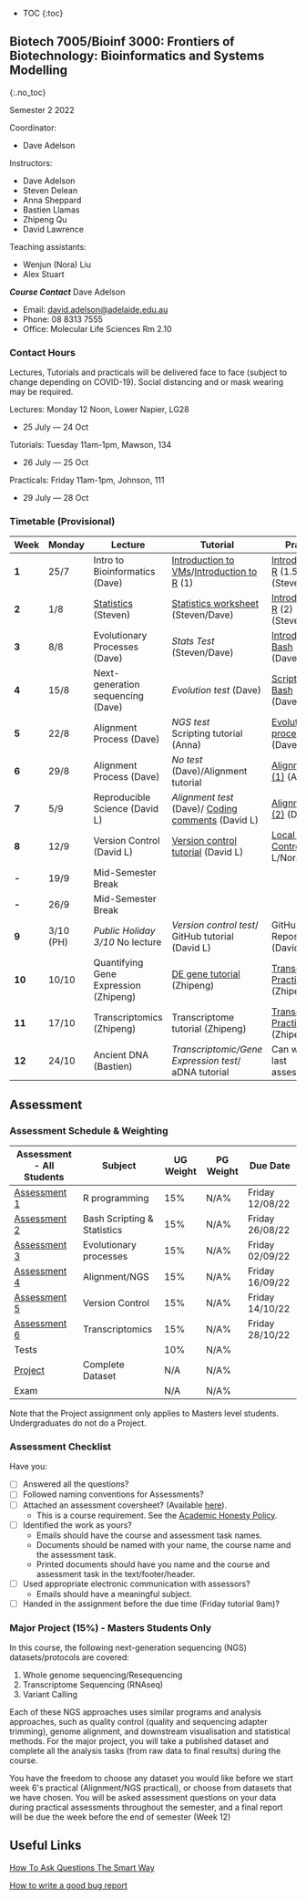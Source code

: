 * TOC
{:toc}

## Biotech 7005/Bioinf 3000: Frontiers of Biotechnology: Bioinformatics and Systems Modelling
{:.no_toc}

Semester 2 2022

Coordinator:
- Dave Adelson

Instructors:
- Dave Adelson
- Steven Delean
- Anna Sheppard
- Bastien Llamas
- Zhipeng Qu
- David Lawrence

Teaching assistants:
- Wenjun (Nora) Liu
- Alex Stuart

__*Course Contact*__
Dave Adelson
- Email: david.adelson@adelaide.edu.au
- Phone: 08 8313 7555
- Office: Molecular Life Sciences Rm 2.10

### Contact Hours
Lectures, Tutorials and practicals will be delivered face to face (subject to change depending on COVID-19). Social distancing and or mask wearing may be required. 

Lectures: Monday 12 Noon, Lower Napier, LG28
- 25 July — 24 Oct

Tutorials: Tuesday 11am-1pm, Mawson, 134
- 26 July — 25 Oct

Practicals: Friday 11am-1pm, Johnson, 111
- 29 July — 28 Oct

### Timetable (Provisional)

| **Week** | **Monday** |**Lecture**         |**Tutorial**                                 | **Practical**                              |
|----------|------------|---------------------|--------------------------------------------|------------------------------------------|
| **1**    | 25/7       |Intro to Bioinformatics (Dave)  |[Introduction to VMs]/[Introduction to R] (1)   |[Introduction to R] (1.5) (Steven/Dave)  |
| **2**    | 1/8        |[Statistics][2] (Steven)  |[Statistics worksheet]  (Steven/Dave) |[Introduction to R] (2) (Steven/Nora)      |
| **3**    | 8/8        |Evolutionary Processes (Dave) |*Stats Test* (Steven/Dave)  |[Introduction To Bash] (Dave/Alex)   |
| **4**    | 15/8       |Next-generation sequencing  (Dave) |*Evolution test* (Dave)|[Scripting In Bash] (Dave/Alex)                   |
| **5**    | 22/8       |Alignment Process (Dave) |*NGS test* <br> Scripting tutorial (Anna) | [Evolutionary processes] (Dave/Alex)    |
| **6**    | 29/8       |Alignment Process (Dave) |*No test* (Dave)/Alignment tutorial  |[Alignment/NGS (1)] (Anna/Alex)             |
| **7**    | 5/9        |Reproducible Science (David L)   |*Alignment test* (Dave)/ [Coding comments] (David L)  |[Alignment/NGS (2)] (Dave/Alex)             |
| **8**    | 12/9       |Version Control (David L)   |[Version control tutorial] (David L)    |[Local Version Control] (David L/Nora)  |
| **-**    | 19/9       | Mid-Semester Break      |                                        |                                          |
| **-**    | 26/9       | Mid-Semester Break      |                                        |                                          |
| **9**    | 3/10 (PH)  | *Public Holiday 3/10* No lecture|*Version control test*/ GitHub tutorial (David L)  |GitHub Repositories (David L/Nora)  
| **10**   | 10/10      | Quantifying Gene Expression (Zhipeng)|[DE gene tutorial] (Zhipeng) |[Transcriptomic Practical] (1) (Zhipeng/Nora)  |
| **11**   | 17/10      | Transcriptomics (Zhipeng) |Transcriptome tutorial (Zhipeng) |[Transcriptomic Practical] (2) (Zhipeng/Nora)  | 
| **12**   | 24/10      | Ancient DNA (Bastien)|*Transcriptomic/Gene Expression test*/ aDNA tutorial |Can work on last assessment |


[1]: http://biotech7005.services.adelaide.edu.au/01-bioinformatics.slide
[2]: Lectures/02-statistics.html
[3]: http://biotech7005.services.adelaide.edu.au/03-evoprocess.slide
[4]: http://biotech7005.services.adelaide.edu.au/04-sequencing.slide
[5]: http://biotech7005.services.adelaide.edu.au/05-alignment.slide
[6]: http://biotech7005.services.adelaide.edu.au/05-alignment.slide
[7]: https://university-of-adelaide-bx-masters.github.io/BIOTECH-7005-BIOINF-3000/
[8]: https://university-of-adelaide-bx-masters.github.io/BIOTECH-7005-BIOINF-3000/
[9]: Practicals/VCF_Analysis/Week_8_Practical-VCF_Analysis.md
[10]: Practicals/Transcriptome_Practical/Transcriptome_assembly.md


[Introduction to VMs]: Practicals/vm_connection.md
[Introduction to R]: Practicals/R_Practicals
[Introduction To Bash]: Practicals/Bash_Practicals/1_IntroBash.md
[Scripting In Bash]: Practicals/Bash_Practicals/2_BashScripting.md
[Evolutionary processes]: Practicals/evolutionary_prac/evolutionary.md
[Alignment/NGS (1)]: Practicals/NGS_Practicals/1_NGS_Practical1.md
[Alignment/NGS (2)]: Practicals/NGS_Practicals/2_NGS_Practical2.md
[Variant Calling practical]: Practicals/VCF_Analysis/Week_8_Practical-VCF_Analysis.md
[Graphical analyses]: https://github.com/kortschak/graphprac/
[DE gene tutorial]: DE_gene_tutorial/Tutorial_DE_Genes.html
[Statistics worksheet]: Tutorials/Wk2_Statistics.html
[Transcriptomic Practical]: Practicals/Transcriptome_Practical/Transcriptome_assembly.md
[Coding comments]: Tutorials/Code_comments_tutorial/code_comments.html
[Version control tutorial]: Tutorials/Version_control_tutorial/version_control_tutorial.html
[Local Version Control]: Practicals/local_version_control_practical/local_version_control_practical.html

## Assessment

### Assessment Schedule & Weighting

| **Assessment - All Students**                                 | **Subject**                |  **UG Weight**  | **PG Weight** | **Due Date**          |
|--------------------------------------------------------------|-----------------------------|-----------------|------------|-----------------------|
| [Assessment 1](Assignments/Assignment1.md)                   | R programming               |  15%             | N/A%         | Friday 12/08/22     |
| [Assessment 2](Assignments/Assignment2.md)                   | Bash Scripting & Statistics |  15%             | N/A%          | Friday 26/08/22     |
| [Assessment 3](Practicals/evolutionary_prac/evolutionary.md) | Evolutionary processes      |  15%             | N/A%         | Friday 02/09/22  |
| [Assessment 4](Assignments/Assignment4.md)                   | Alignment/NGS               |  15%             | N/A%          | Friday 16/09/22  |
| [Assessment 5](Assignments/Assignment5.md)                   | Version Control             |  15%             | N/A%         | Friday 14/10/22  |
| [Assessment 6](Assignments/Assignment6_transcriptome_assembly.md)      | Transcriptomics|  15%             | N/A%         | Friday 28/10/22    |
| Tests                                                        |                             |  10%            | N/A%         |                       |
| [Project](Assignments/major_project.md)                      | Complete Dataset            |  N/A            |N/A%        |    |
| Exam                                                         |                             |  N/A            | N/A%        |                       |

Note that the Project assignment only applies to Masters level students. Undergraduates do not do a Project. 

### Assessment Checklist

Have you:

- [ ] Answered all the questions?
- [ ] Followed naming conventions for Assessments?
- [ ] Attached an assessment coversheet? (Available [here](COVERSHEET.md)).
	- This is a course requirement. See the [Academic Honesty Policy](http://www.adelaide.edu.au/policies/230/).
- [ ] Identified the work as yours?
	- Emails should have the course and assessment task names.
	- Documents should be named with your name, the course name and the assessment task.
	- Printed documents should have you name and the course and assessment task in the text/footer/header.
- [ ] Used appropriate electronic communication with assessors?
	- Emails should have a meaningful subject.
- [ ] Handed in the assignment before the due time (Friday tutorial 9am)?

### Major Project (15%) - Masters Students Only

In this course, the following next-generation sequencing (NGS) datasets/protocols are covered:

1. Whole genome sequencing/Resequencing
2. Transcriptome Sequencing (RNAseq)
3. Variant Calling

Each of these NGS approaches uses similar programs and analysis approaches, such as quality control (quality and sequencing adapter trimming), genome alignment, and downstream visualisation and statistical methods. For the major project, you will take a published dataset and complete all the analysis tasks (from raw data to final results) during the course.

You have the freedom to choose any dataset you would like before we start week 6's practical (Alignment/NGS practical), or choose from datasets that we have chosen. You will be asked assessment questions on your data during practical assessments throughout the semester, and a final report will be due the week before the end of semester (Week 12)

## Useful Links

[How To Ask Questions The Smart Way](http://www.catb.org/esr/faqs/smart-questions.html)

[How to write a good bug report](https://musescore.org/en/developers-handbook/how-write-good-bug-report-step-step-instructions)
